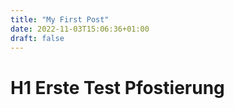 ```yaml
---
title: "My First Post"
date: 2022-11-03T15:06:36+01:00
draft: false
---
```


# H1 Erste Test Pfostierung
